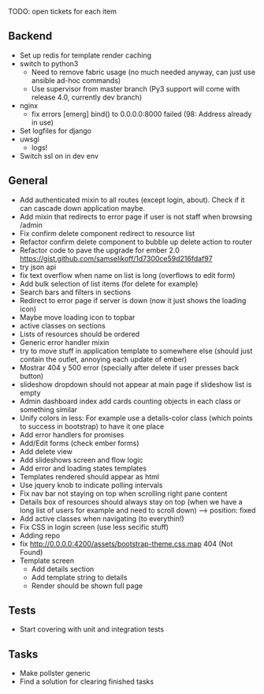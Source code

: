 TODO: open tickets for each item

Backend
-------

- Set up redis for template render caching
- switch to python3
    - Need to remove fabric usage (no much needed anyway, can just use ansible ad-hoc commands)
    - Use supervisor from master  branch (Py3 support will come with release 4.0, currently dev branch)
- nginx
    - fix errors [emerg] bind() to 0.0.0.0:8000 failed (98: Address already in use)
- Set logfiles for django
- uwsgi
    - logs!
- Switch ssl on in dev env


General
-------
- Add authenticated mixin to all routes (except login, about). Check if it can cascade down application maybe.
- Add mixin that redirects to error page if user is not staff when browsing /admin
- Fix confirm delete component redirect to resource list
- Refactor confirm delete component to bubble up delete action to router
- Refactor code to pave the upgrade for ember 2.0 https://gist.github.com/samselikoff/1d7300ce59d216fdaf97
- try json api
- fix text overflow when name on list is long (overflows to edit form)
- Add bulk selection of list items (for delete for example)
- Search bars and filters in sections
- Redirect to error page if server is down (now it just shows the loading icon)
- Maybe move loading icon to topbar
- active classes on sections
- Lists of resources should be ordered
- Generic error handler mixin
- try to move stuff in application template to somewhere else (should just contain the outlet, annoying each update of ember)
- Mostrar 404 y 500 error (specially after delete if user presses back button)
- slideshow dropdown should not appear at main page if slideshow list is empty
- Admin dashboard index add cards counting objects in each class or something similar
- Unify colors in less: For example use a details-color class (which points to success in bootstrap) to have it one place
- Add error handlers for promises
- Add/Edit forms (check ember forms)
- Add delete view
- Add slideshows screen and flow logic
- Add error and loading states templates
- Templates rendered should appear as html
- Use jquery knob to indicate polling intervals
- Fix nav bar not staying on top when scrolling right pane content
- Details box of resources should always stay on top (when we have a long list of users for example and need to scroll down) --> position: fixed
- Add active classes when navigating (to everythin!)
- Fix CSS in login screen (use less secific stuff)
- Adding repo
- fix  http://0.0.0.0:4200/assets/bootstrap-theme.css.map 404 (Not Found)
- Template screen
    - Add details section
    - Add template string to details
    - Render should be shown full page

Tests
-----
- Start covering with unit and integration tests

Tasks
-----
- Make pollster generic
- Find a solution for clearing finished tasks
